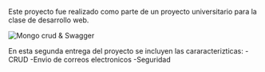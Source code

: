 Este proyecto fue realizado como parte de un proyecto universitario para la clase de desarrollo web.

![Mongo crud & Swagger](https://github.com/Gonz007/presentation/blob/2c3b6826e6b00dab4f705010e999471322220732/assets/Swagger_mongo.png)

En esta segunda entrega del proyecto se incluyen las cararacterizticas:
-CRUD
-Envio de correos electronicos
-Seguridad
